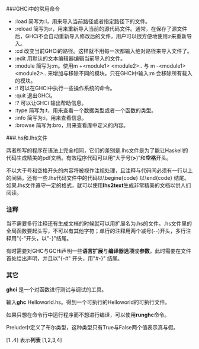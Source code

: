 
###GHCi中的常用命令

- :load 简写为:l，用来导入当前路径或者指定路径下的文件。
- :reload 简写为:r，用来重新导入当前的源代码文件。通常，在保存了源文件后，GHCi不会自动重新导入修改后的文件，用户可以很方便地使用:r来重新导入。
- :cd 改变当前GHCi的路径。这样就不用每一次都输入绝对路径来导入文件了。
- :edit 用默认的文本编辑器编辑当前导入的文件。
- :module 简写为:m。使用m +\<module1> \<module2>.. 与 m -\<module1> \<module2>.. 来增加与移除不同的模块。只在GHCi中输入:m 会移除所有载入的模块。
- :! 可以在GHCi中执行一些操作系统的命令。
- :quit 退出GHCi。
- :? 可以让GHCi 输出帮助信息。
- :type 简写为:t，用来查看一个数据类型或者一个函数的类型。
- :info 简写为:i，用来查看信息。
- :browse 简写为:bro，用来查看库中定义的内容。

###.hs和.lhs文件

 两者所写的程序在语法上完全相同，它们的差别是.lhs文件是为了能让Haskell的代码生成精美的pdf文档。有效程序代码可以用“大于号(**>**)”和**空格**开头。

不以大于号和空格开头的内容将被视作注视处理，且注释与代码间必须有一行以上的间隔。还有一些.lhs代码文件中的代码以\begine{code} 以\end{code} 结尾。如果.lhs文件遵守一定的格式，就可以使用**lhs2text**生成非常精美的文档以供人们阅读。

### 注释

当不需要多行注释还有生成文档的时候就可以用扩展名为.hs的文件。.hs文件里的全局函数要起头写，不可以有其他字符；单行的注释用两个减号(\-\-)开头，多行注释用"{-"开头，以"-}"结尾。

有时需要对GHC与GCHi声明一些**语言扩展**与**编译器选项**或**参数**，此时需要在文件首处给出声明，并且以"{-#" 开头，用"#-}" 结尾。

### 其它

**ghci** 是一个对函数进行测试与调试的工具。

输入**ghc** Helloworld.hs。得到一个可执行的Helloworld的可执行文件。

如果只想在命令行中运行程序而不想进行编译，可以使用**runghc**命令。

Prelude中定义了布尔类型，这种类型只有True与False两个值表示真与假。

[1..4] 表示**列表** [1,2,3,4]